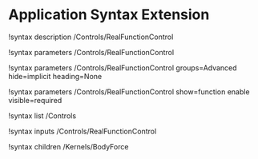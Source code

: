 # Application Syntax Extension

!syntax description /Controls/RealFunctionControl

!syntax parameters /Controls/RealFunctionControl

!syntax parameters /Controls/RealFunctionControl groups=Advanced hide=implicit heading=None

!syntax parameters /Controls/RealFunctionControl show=function enable visible=required

!syntax list /Controls

!syntax inputs /Controls/RealFunctionControl

!syntax children /Kernels/BodyForce
